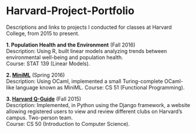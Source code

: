 # Harvard-Project-Portfolio  
Descriptions and links to projects I conducted for classes at Harvard College, from 2015 to present.  

**1. Population Health and the Environment** (Fall 2016)  
Description: Using R, built linear models analyzing trends between environmental well-being and population health.  
Course: STAT 139 (Linear Models).  

**2. [MiniML](https://github.com/phillipyu/MiniML)** (Spring 2016)  
Description: Using OCaml, implemented a small Turing-complete OCaml-like language known as MiniML.
Course: CS 51 (Functional Programming).

**3. [Harvard Q-Guide](https://github.com/melissayu01/cs50QGuide)** (Fall 2015)  
Description: Implemented, in Python using the Django framework, a website allowing registered users to view and review different clubs on Harvard’s campus. Two-person team.  
Course: CS 50 (Introduction to Computer Science).  
